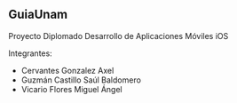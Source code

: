 ## GuiaUnam

Proyecto Diplomado Desarrollo de Aplicaciones Móviles iOS

Integrantes:

- Cervantes Gonzalez Axel
- Guzmán Castillo Saúl Baldomero
- Vicario Flores Miguel Ángel
